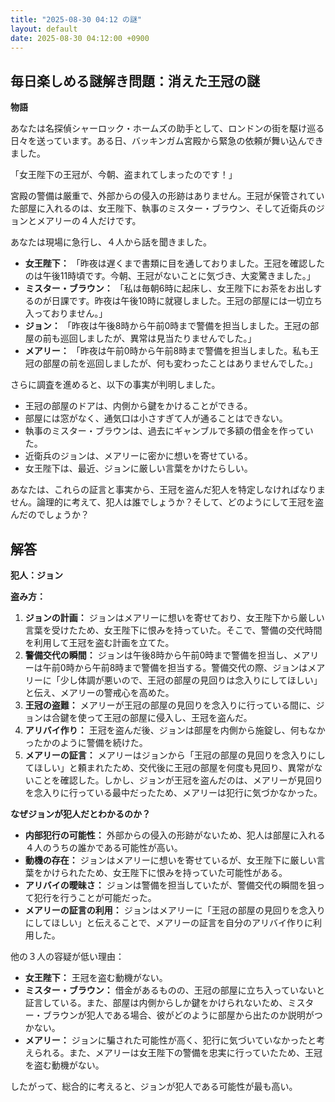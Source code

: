 ```yaml
---
title: "2025-08-30 04:12 の謎"
layout: default
date: 2025-08-30 04:12:00 +0900
---
```

## 毎日楽しめる謎解き問題：消えた王冠の謎

**物語**

あなたは名探偵シャーロック・ホームズの助手として、ロンドンの街を駆け巡る日々を送っています。ある日、バッキンガム宮殿から緊急の依頼が舞い込んできました。

「女王陛下の王冠が、今朝、盗まれてしまったのです！」

宮殿の警備は厳重で、外部からの侵入の形跡はありません。王冠が保管されていた部屋に入れるのは、女王陛下、執事のミスター・ブラウン、そして近衛兵のジョンとメアリーの４人だけです。

あなたは現場に急行し、４人から話を聞きました。

*   **女王陛下：** 「昨夜は遅くまで書類に目を通しておりました。王冠を確認したのは午後11時頃です。今朝、王冠がないことに気づき、大変驚きました。」
*   **ミスター・ブラウン：** 「私は毎朝6時に起床し、女王陛下にお茶をお出しするのが日課です。昨夜は午後10時に就寝しました。王冠の部屋には一切立ち入っておりません。」
*   **ジョン：** 「昨夜は午後8時から午前0時まで警備を担当しました。王冠の部屋の前も巡回しましたが、異常は見当たりませんでした。」
*   **メアリー：** 「昨夜は午前0時から午前8時まで警備を担当しました。私も王冠の部屋の前を巡回しましたが、何も変わったことはありませんでした。」

さらに調査を進めると、以下の事実が判明しました。

*   王冠の部屋のドアは、内側から鍵をかけることができる。
*   部屋には窓がなく、通気口は小さすぎて人が通ることはできない。
*   執事のミスター・ブラウンは、過去にギャンブルで多額の借金を作っていた。
*   近衛兵のジョンは、メアリーに密かに想いを寄せている。
*   女王陛下は、最近、ジョンに厳しい言葉をかけたらしい。

あなたは、これらの証言と事実から、王冠を盗んだ犯人を特定しなければなりません。論理的に考えて、犯人は誰でしょうか？そして、どのようにして王冠を盗んだのでしょうか？

## 解答

**犯人：ジョン**

**盗み方：**

1.  **ジョンの計画：** ジョンはメアリーに想いを寄せており、女王陛下から厳しい言葉を受けたため、女王陛下に恨みを持っていた。そこで、警備の交代時間を利用して王冠を盗む計画を立てた。
2.  **警備交代の瞬間：** ジョンは午後8時から午前0時まで警備を担当し、メアリーは午前0時から午前8時まで警備を担当する。警備交代の際、ジョンはメアリーに「少し体調が悪いので、王冠の部屋の見回りは念入りにしてほしい」と伝え、メアリーの警戒心を高めた。
3.  **王冠の盗難：** メアリーが王冠の部屋の見回りを念入りに行っている間に、ジョンは合鍵を使って王冠の部屋に侵入し、王冠を盗んだ。
4.  **アリバイ作り：** 王冠を盗んだ後、ジョンは部屋を内側から施錠し、何もなかったかのように警備を続けた。
5.  **メアリーの証言：** メアリーはジョンから「王冠の部屋の見回りを念入りにしてほしい」と頼まれたため、交代後に王冠の部屋を何度も見回り、異常がないことを確認した。しかし、ジョンが王冠を盗んだのは、メアリーが見回りを念入りに行っている最中だったため、メアリーは犯行に気づかなかった。

**なぜジョンが犯人だとわかるのか？**

*   **内部犯行の可能性：** 外部からの侵入の形跡がないため、犯人は部屋に入れる４人のうちの誰かである可能性が高い。
*   **動機の存在：** ジョンはメアリーに想いを寄せているが、女王陛下に厳しい言葉をかけられたため、女王陛下に恨みを持っていた可能性がある。
*   **アリバイの曖昧さ：** ジョンは警備を担当していたが、警備交代の瞬間を狙って犯行を行うことが可能だった。
*   **メアリーの証言の利用：** ジョンはメアリーに「王冠の部屋の見回りを念入りにしてほしい」と伝えることで、メアリーの証言を自分のアリバイ作りに利用した。

他の３人の容疑が低い理由：

*   **女王陛下：** 王冠を盗む動機がない。
*   **ミスター・ブラウン：** 借金があるものの、王冠の部屋に立ち入っていないと証言している。また、部屋は内側からしか鍵をかけられないため、ミスター・ブラウンが犯人である場合、彼がどのように部屋から出たのか説明がつかない。
*   **メアリー：** ジョンに騙された可能性が高く、犯行に気づいていなかったと考えられる。また、メアリーは女王陛下の警備を忠実に行っていたため、王冠を盗む動機がない。

したがって、総合的に考えると、ジョンが犯人である可能性が最も高い。
